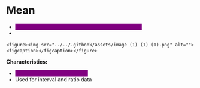 # Mean

* <mark style="color:purple;background-color:purple;">**Sum of all values divided by the number of values**</mark>
*

    <figure><img src="../../.gitbook/assets/image (1) (1) (1).png" alt=""><figcaption></figcaption></figure>

**Characteristics:**

* <mark style="color:purple;background-color:purple;">**Affected by extreme outliers**</mark>
* Used for interval and ratio data
